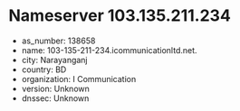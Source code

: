 # Nameserver 103.135.211.234

* as_number: 138658
* name: 103-135-211-234.icommunicationltd.net.
* city: Narayanganj
* country: BD
* organization: I Communication
* version: Unknown
* dnssec: Unknown
